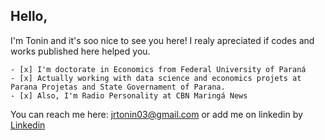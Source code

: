 ## Hello,

I'm Tonin and it's soo nice to see you here!
I realy apreciated if codes and works published here helped you.

```
- [x] I'm doctorate in Economics from Federal University of Paraná
- [x] Actually working with data science and economics projets at Parana Projetas and State Governament of Parana.
- [x] Also, I'm Radio Personality at CBN Maringá News

```
You can reach me here: jrtonin03@gmail.com or add me on linkedin by [Linkedin](https://www.linkedin.com/in/jrtonin/?locale=en_US)
